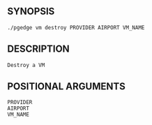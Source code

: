 ## SYNOPSIS
    ./pgedge vm destroy PROVIDER AIRPORT VM_NAME
 
## DESCRIPTION
    Destroy a VM
 
## POSITIONAL ARGUMENTS
    PROVIDER
    AIRPORT
    VM_NAME
